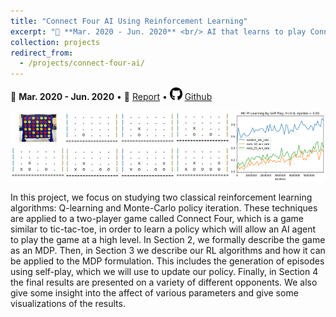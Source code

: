 ```yaml
---
title: "Connect Four AI Using Reinforcement Learning"
excerpt: "📅 **Mar. 2020 - Jun. 2020** <br/> AI that learns to play Connect Four, with reinforcement learning (Q-Learning & Monte-Carlo policy iteration). [More info.](https://b7leung.github.io/projects/connect-four-ai/) <br/><img src='/images/connect_four_Main_Picture.jpg'>"
collection: projects
redirect_from: 
  - /projects/connect-four-ai/
---
```


📅 **Mar. 2020 - Jun. 2020** • 📄 [Report](https://b7leung.github.io/files/Connect%20Four.pdf) • <img src="/images/github_icon.png" width="20" height="20"> [Github](https://github.com/b7leung/Reinforcement-Learning-Connect-Four)

<img src='/images/connect_four_Main_Picture.jpg'>

In this project, we focus on studying two classical reinforcement learning algorithms: Q-learning and Monte-Carlo
policy iteration. These techniques are applied to a two-player game called Connect Four, which is a game similar
to tic-tac-toe, in order to learn a policy which will allow an AI agent to play the game at a high level. In Section 2,
we formally describe the game as an MDP. Then, in Section 3 we describe our RL algorithms and how it can be
applied to the MDP formulation. This includes the generation of episodes using self-play, which we will use to
update our policy. Finally, in Section 4 the final results are presented on a variety of different opponents. We also
give some insight into the affect of various parameters and give some visualizations of the results.

